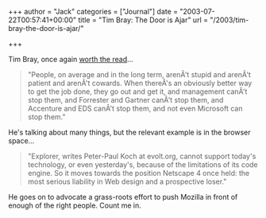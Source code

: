 +++
author = "Jack"
categories = ["Journal"]
date = "2003-07-22T00:57:41+00:00"
title = "Tim Bray: The Door is Ajar"
url = "/2003/tim-bray-the-door-is-ajar/"

+++

Tim Bray, once again [worth the read][1]&#8230;
  


> "People, on average and in the long term, aren&#194;'t stupid and aren&#194;'t patient and aren&#194;'t cowards. When there&#194;'s an obviously better way to get the job done, they go out and get it, and management can&#194;'t stop them, and Forrester and Gartner can&#194;'t stop them, and Accenture and EDS can&#194;'t stop them, and not even Microsoft can stop them."

He's talking about many things, but the relevant example is in the browser space&#8230;
  


> "Explorer, writes Peter-Paul Koch at evolt.org, cannot support today's technology, or even yesterday's, because of the limitations of its code engine. So it moves towards the position Netscape 4 once held: the most serious liability in Web design and a prospective loser."

He goes on to advocate a grass-roots effort to push Mozilla in front of enough of the right people. Count me in.

 [1]: http://www.tbray.org/ongoing/When/200x/2003/07/17/BrowserDream